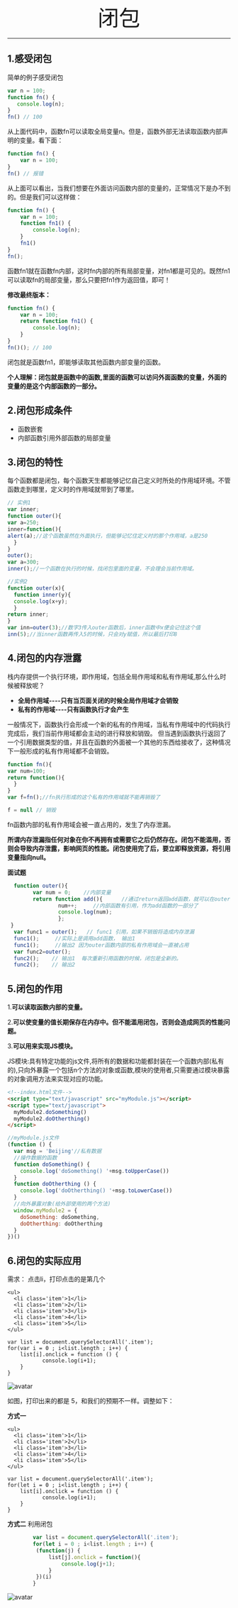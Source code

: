 <div align='center' ><font size='70'>闭包</font></div>

---------

## 1.感受闭包

简单的例子感受闭包

```javascript
var n = 100;
function fn() {
   console.log(n); 
}
fn() // 100
```
从上面代码中，函数fn可以读取全局变量n。但是，函数外部无法读取函数内部声明的变量。看下面：

```javascript
function fn() {
    var n = 100;
}
fn() // 报错
```
从上面可以看出，当我们想要在外面访问函数内部的变量的，正常情况下是办不到的。但是我们可以这样做：

```javascript
function fn() {
    var n = 100;
    function fn1() {
        console.log(n);
    }
    fn1()
}
fn();
```
函数fn1就在函数fn内部，这时fn内部的所有局部变量，对fn1都是可见的。既然fn1可以读取fn的局部变量，那么只要把fn1作为返回值，即可！

**修改最终版本：**

```javascript
function fn() {
    var n = 100;
    return function fn1() {
        console.log(n);
    }
}
fn()(); // 100
```
闭包就是函数fn1，即能够读取其他函数内部变量的函数。

**个人理解：闭包就是函数中的函数,里面的函数可以访问外面函数的变量，外面的变量的是这个内部函数的一部分。**

## 2.闭包形成条件

* 函数嵌套
* 内部函数引用外部函数的局部变量

## 3.闭包的特性
每个函数都是闭包，每个函数天生都能够记忆自己定义时所处的作用域环境。不管函数走到哪里，定义时的作用域就带到了哪里。

```javascript
// 实例1
var inner;
function outer(){
var a=250;
inner=function(){
alert(a);//这个函数虽然在外面执行，但能够记忆住定义时的那个作用域，a是250
  }
}
outer();
var a=300;
inner();//一个函数在执行的时候，找闭包里面的变量，不会理会当前作用域。
```

```javascript
//实例2
function outer(x){
  function inner(y){
  console.log(x+y);
  }
return inner;
}
var inn=outer(3);//数字3传入outer函数后，inner函数中x便会记住这个值
inn(5);//当inner函数再传入5的时候，只会对y赋值，所以最后打印8
```

## 4.闭包的内存泄露

栈内存提供一个执行环境，即作用域，包括全局作用域和私有作用域,那么什么时候被释放呢？

* **全局作用域----只有当页面关闭的时候全局作用域才会销毁**
* **私有的作用域----只有函数执行才会产生**

一般情况下，函数执行会形成一个新的私有的作用域，当私有作用域中的代码执行完成后，我们当前作用域都会主动的进行释放和销毁。
但当遇到函数执行返回了一个引用数据类型的值，并且在函数的外面被一个其他的东西给接收了，这种情况下一般形成的私有作用域都不会销毁。

```javascript
function fn(){
var num=100;
return function(){
  }
}
var f=fn();//fn执行形成的这个私有的作用域就不能再销毁了

f = null // 销毁
```
fn函数内部的私有作用域会被一直占用的，发生了内存泄漏。

**所谓内存泄漏指任何对象在你不再拥有或需要它之后仍然存在。闭包不能滥用，否则会导致内存泄露，影响网页的性能。闭包使用完了后，要立即释放资源，将引用变量指向null。**

**面试题**

```javascript
  function outer(){
        var num = 0;    //内部变量
        return function add(){      //通过return返回add函数，就可以在outer函数外访问了
                num++;     //内部函数有引用，作为add函数的一部分了
                console.log(num);
                };
 }
  var func1 = outer();   // func1 引用，如果不销毁将造成内存泄漏
  func1();     //实际上是调用add函数， 输出1
  func1();     //输出2 因为outer函数内部的私有作用域会一直被占用
  var func2=outer();
  func2();    // 输出1  每次重新引用函数的时候，闭包是全新的。
  func2();    // 输出2
```
## 5.闭包的作用

1.**可以读取函数内部的变量。**

2.**可以使变量的值长期保存在内存中。但不能滥用闭包，否则会造成网页的性能问题。**

3.**可以用来实现JS模块。**

JS模块:具有特定功能的js文件,将所有的数据和功能都封装在一个函数内部(私有的),只向外暴露一个包括n个方法的对象或函数,模块的使用者,只需要通过模块暴露的对象调用方法来实现对应的功能。

```html
<!--index.html文件-->
<script type="text/javascript" src="myModule.js"></script>
<script type="text/javascript">
  myModule2.doSomething()
  myModule2.doOtherthing()
</script>
```

```javascript
//myModule.js文件
(function () {
  var msg = 'Beijing'//私有数据
  //操作数据的函数
  function doSomething() {
    console.log('doSomething() '+msg.toUpperCase())
  }
  function doOtherthing () {
    console.log('doOtherthing() '+msg.toLowerCase())
  }
  //向外暴露对象(给外部使用的两个方法)
  window.myModule2 = {
    doSomething: doSomething,
    doOtherthing: doOtherthing
  }
})()
```

## 6.闭包的实际应用

需求： 点击li，打印点击的是第几个

```
<ul>
  <li class='item'>1</li>
  <li class='item'>2</li>
  <li class='item'>3</li>
  <li class='item'>4</li>
  <li class='item'>5</li>
</ul>

var list = document.querySelectorAll('.item');
for(var i = 0 ; i<list.length ; i++) {
    list[i].onclick = function () {
           console.log(i+1);
    }
}
```

![avatar](../../.vuepress/public/image/demo.png)

如图，打印出来的都是 5，和我们的预期不一样。调整如下：

**方式一**

```
<ul>
  <li class='item'>1</li>
  <li class='item'>2</li>
  <li class='item'>3</li>
  <li class='item'>4</li>
  <li class='item'>5</li>
</ul>

var list = document.querySelectorAll('.item');
for(let i = 0 ; i<list.length ; i++) {
    list[i].onclick = function () {
           console.log(i+1);
    }
}
```
**方式二**
利用闭包
```javascript
        var list = document.querySelectorAll('.item');
        for(let i = 0 ; i<list.length ; i++) {
         (function(j) {
             list[j].onclick = function(){
                 console.log(j+1);
             }
         })(i)
        }
```
![avatar](../../.vuepress/public/image/demo1.png)




